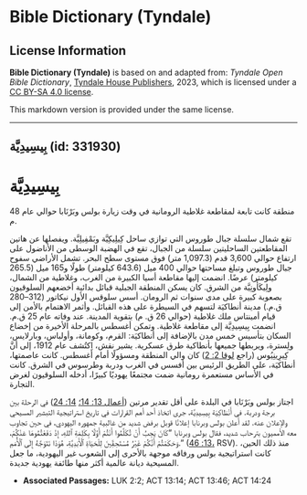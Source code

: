 # Bible Dictionary (Tyndale)

## License Information

**Bible Dictionary (Tyndale)** is based on and adapted from: _Tyndale Open Bible Dictionary_, [Tyndale House Publishers](https://tyndaleopenresources.com/), 2023, which is licensed under a [CC BY-SA 4.0 license](https://creativecommons.org/licenses/by-sa/4.0/legalcode.en).

This markdown version is provided under the same license.



--------------------------------

## بِيسِيدِيَّة (id: 331930)

بِيسِيدِيَّة
============

منطقة كانت تابعة لمقاطعة غلاطية الرومانية في وقت زيارة بولس وبَرْنَابا حوالي عام 48 م.

تقع شمال سلسلة جبال طوروس التي توازي ساحل كِيلِيكِيَّة وبَمْفِيلِيَّة. ويفصلها عن هاتين المقاطعتين الساحليتين سلسلة من الجبال، تقع في الهضبة الوسطى من الأناضول على ارتفاع حوالي 3,600 قدم (1,097\.3 متر) فوق مستوى سطح البحر. تشمل الأراضي سفوح جبال طوروس وتبلغ مساحتها حوالي 400 ميل (643\.6 كيلومتر) طولًا و165 ميل (265\.5 كيلومتر) عرضًا. انضمت إليها مقاطعة أسيا الكبيرة من الغرب، وغلاطية من الشمال، ولِيكَأُونِيَّة من الشرق. كان يسكن المنطقة الجبلية قبائل بدائية أخضعهم السلوقيون بصعوبة كبيرة على مدى سنوات ثم الرومان. أسس سلوقس الأول نيكاتور (312–280 ق.م.) مدينة أنطاكيَة لتسهم في السيطرة على هذه القبائل. وأثمر الاهتمام بالأمن إلى قيام أمينتاس ملك غلاطية (حوالي 26 ق. م) بتقوية المدينة. عند وفاته عام 25 ق.م. انضمت بِيسِيدِيَّة إلى مقاطعة غلاطية. وتمكن أغسطس بالمرحلة الأخيرة من إخضاع السكان بتأسيس خمس مدن بالإضافة إلى أنطاكيَة: القرم، وكومانة، وأولباس، وبارلايس، ولِسترة، ويربطها جميعها بأنطاكية طرق عسكرية. يشير نقش، اِكتُشف عام 1912، إلى أنَّ كِيرِينِيُوس (راجع [لوقا 2: 2](https://ref.ly/Luke2:2)) كان والي المنطقة ومسؤولًا أمام أغسطس. كانت عاصمتها، أنطاكيَة، على الطريق الرئيس بين أفسس في الغرب ودربة وطرسوس في الشرق. كانت في الأساس مستعمرة رومانية ضمت مجتمعًا يهوديًا كبيرًا، أدخله السلوقيون لغرض التجارة.

اجتاز بولس وبَرْنَابا في البلدة على أقل تقدير مرتين ([أعمال 13: 14؛](https://ref.ly/Acts13:14) [14: 24](https://ref.ly/Acts14:24)) في الرحلة بين برجة ودربة. في أَنْطَاكِيَة بِيسِيدِيَّة، جرى اتخاذ أحد أهم القرارات في تاريخ استراتيجية التبشير المسيحي والإعلان عنه. لقد أعلن بولس وبرنابا إعلانًا قوبل برفض شديد من غالبية جمهوره اليهودي، في حين تجاوب معه الأمميون بترحاب شديد، فقال بولس وبرنابا “كَانَ يَجِبُ أَنْ تُكَلَّمُوا أَنْتُمْ أَوَّلًا بِكَلِمَةِ ٱللهِ، إِذْ دَفَعْتُمُوهَا عَنْكُمْ، وَحَكَمْتُمْ أَنَّكُمْ غَيْرُ مُسْتَحِقِّينَ لِلْحَيَاةِ ٱلْأَبَدِيَّةِ، هُوَذَا نَتَوَجَّهُ إِلَى ٱلْأُمَمِ.” ([13: 46،](https://ref.ly/Acts13:46) RSV). منذ ذلك الحين، كانت استراتيجية بولس ورفاقه موجهة بالأحرى إلى الشعوب غير اليهودية، ما جعل المسيحية ديانة عالمية أكثر منها طائفة يهودية جديدة.

* **Associated Passages:** LUK 2:2; ACT 13:14; ACT 13:46; ACT 14:24

